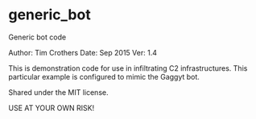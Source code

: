 # generic_bot
Generic bot code

Author: Tim Crothers
Date: Sep 2015
Ver: 1.4

This is demonstration code for use in infiltrating C2 infrastructures.  This particular example is configured to mimic the Gaggyt bot.

Shared under the MIT license.

USE AT YOUR OWN RISK!
